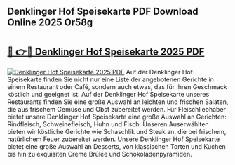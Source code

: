 ## Denklinger Hof Speisekarte PDF Download Online 2025 Or58g

# <h2><a href="http://gc5nph0.nevu.top/?p=Denklinger+Hof+Speisekarte">🔗 👉🔴 Denklinger Hof Speisekarte 2025 PDF</a></h2>

[![Denklinger Hof Speisekarte 2025 PDF](https://i.imgur.com/dBaPXMq.png)](http://gc5nph0.nevu.top/?p=Denklinger+Hof+Speisekarte)
Auf der Denklinger Hof Speisekarte finden Sie nicht nur eine Liste der angebotenen Gerichte in einem Restaurant oder Café, sondern auch etwas, das für Ihren Geschmack köstlich und geeignet ist. Auf der Denklinger Hof Speisekarte unseres Restaurants finden Sie eine große Auswahl an leichten und frischen Salaten, die aus frischem Gemüse und Obst zubereitet werden. Für Fleischliebhaber bietet unsere Denklinger Hof Speisekarte eine große Auswahl an Gerichten: Rindfleisch, Schweinefleisch, Huhn und Fisch. Unseren Auserwählten bieten wir köstliche Gerichte wie Schaschlik und Steak an, die bei frischem, natürlichem Feuer zubereitet werden. Unsere Denklinger Hof Speisekarte bietet eine große Auswahl an Desserts, von klassischen Torten und Kuchen bis hin zu exquisiten Crème Brûlée und Schokoladenpyramiden.
